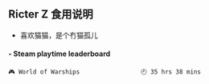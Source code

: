 ## Ricter Z 食用说明
- 喜欢猫猫，是个冇猫孤儿

<!-- steam-box start -->
#### - Steam playtime leaderboard
```text
🎮 World of Warships                 🕘 35 hrs 38 mins
```
<!-- Powered by https://github.com/YouEclipse/steam-box . -->
<!-- steam-box end -->
